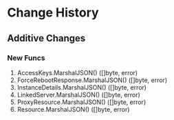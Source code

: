 # Change History

## Additive Changes

### New Funcs

1. AccessKeys.MarshalJSON() ([]byte, error)
1. ForceRebootResponse.MarshalJSON() ([]byte, error)
1. InstanceDetails.MarshalJSON() ([]byte, error)
1. LinkedServer.MarshalJSON() ([]byte, error)
1. ProxyResource.MarshalJSON() ([]byte, error)
1. Resource.MarshalJSON() ([]byte, error)
